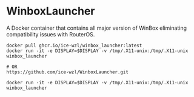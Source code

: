 # WinboxLauncher
A Docker container that contains all major version of WinBox eliminating compatibility issues with RouterOS.
```
docker pull ghcr.io/ice-wzl/winbox_launcher:latest
docker run -it -e DISPLAY=$DISPLAY -v /tmp/.X11-unix:/tmp/.X11-unix winbox_launcher

# OR
https://github.com/ice-wzl/WinboxLauncher.git

docker run -it -e DISPLAY=$DISPLAY -v /tmp/.X11-unix:/tmp/.X11-unix winbox_launcher
```
